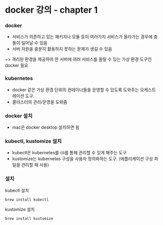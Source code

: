 # docker 강의 - chapter 1
### docker 
- 서비스가 의존하고 있는 패키지나 모듈 등이 여러가지 서비스가 올라가는 경우에 충돌이 일어날 수 있음  
- 서버 자원을 충분히 활용하지 못하는 문제가 생길 수 있음

=> 격리된 환경을 제공하여 한 서버에 여러 서비스를 올릴 수 있는 가상 환경 도구인 docker 필요 

### kubernetes 
- docker 같은 가상 환경 단위의 컨테이너들을 운영할 수 있도록 도와주는 오케스트레이션 도구. 
- 콜러스터의 관리/운영을 도와줌  

### docker 설치
- mac은 docker desktop 설치하면 됨

### kubectl, kustomize 설치
- kubectl은 kubernetes를 cli를 통해 관리할 수 있게 해주는 도구
- kustomize는 kubernetes 구성을 사용자 정의화하는 도구. (애플리케이션 구성 파일을 관리할 때 사용)

### 설치
kubectl 설치
```shell
brew install kubectl
```

kustomize 설치
```shell
brew install kustomize
```